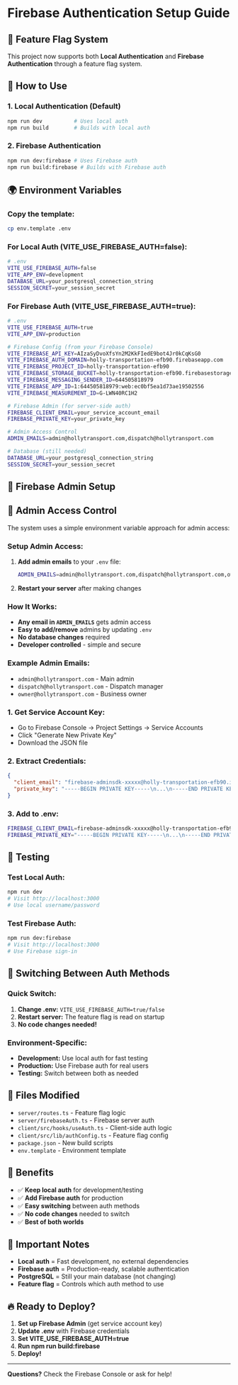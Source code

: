 # Firebase Authentication Setup Guide

## 🚀 Feature Flag System

This project now supports both **Local Authentication** and **Firebase Authentication** through a feature flag system.

## 🔧 How to Use

### **1. Local Authentication (Default)**
```bash
npm run dev          # Uses local auth
npm run build        # Builds with local auth
```

### **2. Firebase Authentication**
```bash
npm run dev:firebase # Uses Firebase auth
npm run build:firebase # Builds with Firebase auth
```

## 🌍 Environment Variables

### **Copy the template:**
```bash
cp env.template .env
```

### **For Local Auth (VITE_USE_FIREBASE_AUTH=false):**
```bash
# .env
VITE_USE_FIREBASE_AUTH=false
VITE_APP_ENV=development
DATABASE_URL=your_postgresql_connection_string
SESSION_SECRET=your_session_secret
```

### **For Firebase Auth (VITE_USE_FIREBASE_AUTH=true):**
```bash
# .env
VITE_USE_FIREBASE_AUTH=true
VITE_APP_ENV=production

# Firebase Config (from your Firebase Console)
VITE_FIREBASE_API_KEY=AIzaSyDvoXfsYn2M2KkFIedE9bot4Jr0kCqKsG0
VITE_FIREBASE_AUTH_DOMAIN=holly-transportation-efb90.firebaseapp.com
VITE_FIREBASE_PROJECT_ID=holly-transportation-efb90
VITE_FIREBASE_STORAGE_BUCKET=holly-transportation-efb90.firebasestorage.app
VITE_FIREBASE_MESSAGING_SENDER_ID=644505818979
VITE_FIREBASE_APP_ID=1:644505818979:web:ec0bf5ea1d73ae19502556
VITE_FIREBASE_MEASUREMENT_ID=G-LWN40RC1H2

# Firebase Admin (for server-side auth)
FIREBASE_CLIENT_EMAIL=your_service_account_email
FIREBASE_PRIVATE_KEY=your_private_key

# Admin Access Control
ADMIN_EMAILS=admin@hollytransport.com,dispatch@hollytransport.com

# Database (still needed)
DATABASE_URL=your_postgresql_connection_string
SESSION_SECRET=your_session_secret
```

## 🔐 Firebase Admin Setup

## 👑 Admin Access Control

The system uses a simple environment variable approach for admin access:

### **Setup Admin Access:**
1. **Add admin emails** to your `.env` file:
   ```bash
   ADMIN_EMAILS=admin@hollytransport.com,dispatch@hollytransport.com,owner@hollytransport.com
   ```

2. **Restart your server** after making changes

### **How It Works:**
- **Any email in `ADMIN_EMAILS`** gets admin access
- **Easy to add/remove** admins by updating `.env`
- **No database changes** required
- **Developer controlled** - simple and secure

### **Example Admin Emails:**
- `admin@hollytransport.com` - Main admin
- `dispatch@hollytransport.com` - Dispatch manager  
- `owner@hollytransport.com` - Business owner

### **1. Get Service Account Key:**
- Go to Firebase Console → Project Settings → Service Accounts
- Click "Generate New Private Key"
- Download the JSON file

### **2. Extract Credentials:**
```json
{
  "client_email": "firebase-adminsdk-xxxxx@holly-transportation-efb90.iam.gserviceaccount.com",
  "private_key": "-----BEGIN PRIVATE KEY-----\n...\n-----END PRIVATE KEY-----\n"
}
```

### **3. Add to .env:**
```bash
FIREBASE_CLIENT_EMAIL=firebase-adminsdk-xxxxx@holly-transportation-efb90.iam.gserviceaccount.com
FIREBASE_PRIVATE_KEY="-----BEGIN PRIVATE KEY-----\n...\n-----END PRIVATE KEY-----\n"
```

## 🧪 Testing

### **Test Local Auth:**
```bash
npm run dev
# Visit http://localhost:3000
# Use local username/password
```

### **Test Firebase Auth:**
```bash
npm run dev:firebase
# Visit http://localhost:3000
# Use Firebase sign-in
```

## 🔄 Switching Between Auth Methods

### **Quick Switch:**
1. **Change .env:** `VITE_USE_FIREBASE_AUTH=true/false`
2. **Restart server:** The feature flag is read on startup
3. **No code changes needed!**

### **Environment-Specific:**
- **Development:** Use local auth for fast testing
- **Production:** Use Firebase auth for real users
- **Testing:** Switch between both as needed

## 📁 Files Modified

- `server/routes.ts` - Feature flag logic
- `server/firebaseAuth.ts` - Firebase server auth
- `client/src/hooks/useAuth.ts` - Client-side auth logic
- `client/src/lib/authConfig.ts` - Feature flag config
- `package.json` - New build scripts
- `env.template` - Environment template

## 🎯 Benefits

- ✅ **Keep local auth** for development/testing
- ✅ **Add Firebase auth** for production
- ✅ **Easy switching** between auth methods
- ✅ **No code changes** needed to switch
- ✅ **Best of both worlds**

## 🚨 Important Notes

- **Local auth** = Fast development, no external dependencies
- **Firebase auth** = Production-ready, scalable authentication
- **PostgreSQL** = Still your main database (not changing)
- **Feature flag** = Controls which auth method to use

## 🔥 Ready to Deploy?

1. **Set up Firebase Admin** (get service account key)
2. **Update .env** with Firebase credentials
3. **Set VITE_USE_FIREBASE_AUTH=true**
4. **Run npm run build:firebase**
5. **Deploy!**

---

**Questions?** Check the Firebase Console or ask for help!
